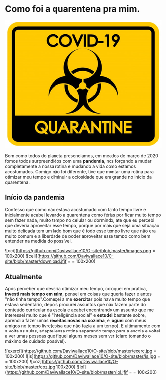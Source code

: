 # Como foi a quarentena pra mim.
![imagem toxica](https://github.com/Daviwallace10/O-site/blob/master/design-de-cartaz-para-tema-de-coronavirus-com-sinal-de-risco-biologico_1308-42299.jpg)
 
 Bom como todos do planeta presenciamos, em meados de março de 2020 fomos todos surpreendidos com uma **pandemia**, nos forçando a mudar completamente a nossa rotina e mudando a vida como estamos acostumados. Comigo não foi diferente, tive que montar uma rotina para otimizar meu tempo e diminuir a ociosidade que era grande no inicio da quarentena. 

## Início da pandemia
Confesso que como não estava acostumado com tanto tempo livre e inicialmente acabei levando a quarentena como férias por ficar muito tempo sem fazer nada, muito tempo no celular ou dormindo, ate que eu percebi que deveria aproveitar esse tempo, porque por mais que seja uma situação muito delicada tem um lado bom que é todo esse tempo livre que não era muito comum e a liberdade de poder aproveitar esse tempo como bem entender na medida do possível.

![oci](https://github.com/Daviwallace10/O-site/blob/master/images.png = 100x200)
![cell](https://github.com/Daviwallace10/O-site/blob/master/download.jfif = = 100x200)

## Atualmente
  Após perceber que deveria otimizar meu tempo, coloquei em prática, **investi mais tempo em mim**, pensei em coisas que queria fazer e antes "não tinha tempo".Começei a me **exercitar** pois havia muito tempo que estava sedentário, depois procurei assuntos que não fazem parte do conteúdo curricular da escola e acabei encontrando um assunto que me interessei muito que é "inteligência social" e **estudei** bastante sobre, aprendi a fazer umas **receitas novas na cozinha**, e **joguei** com meus amigos no tempo livre(coisa que não fazia a um tempo). E ultimamente com a volta as aulas, adaptei essa rotina separando tempo para a escola e voltei a ver umas pessoas que fiquei alguns meses sem ver (claro tomando o máximo de cuidado possível). 
  
  ![exerci](https://github.com/Daviwallace10/O-site/blob/master/exerc.jpg = 100x200)
  ![is](https://github.com/Daviwallace10/O-site/blob/master/is.jpg = = 100x200)
  ![coz](https://github.com/Daviwallace10/O-site/blob/master/coz.jpg 100x200)
  ![lol](https://github.com/Daviwallace10/O-site/blob/master/lol.jfif = = 100x200)
